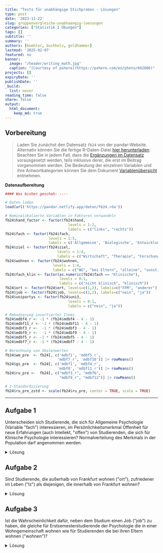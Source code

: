 ```yaml
---
title: "Tests für unabhängige Stichproben - Lösungen" 
type: post
date: '2023-11-22' 
slug: gruppenvergleiche-unabhaengig-loesungen 
categories: ["Statistik I Übungen"] 
tags: [] 
subtitle: ''
summary: '' 
authors: [koehler, buchholz, goldhammer] 
lastmod: '2025-02-07'
featured: no
banner:
  image: "/header/writing_math.jpg"
  caption: "[Courtesy of pxhere](https://pxhere.com/en/photo/662606)"
projects: []
expiryDate: ''
publishDate: ''
_build:
  list: never
reading_time: false
share: false
output:
  html_document:
    keep_md: true
---
```





## Vorbereitung

> Laden Sie zunächst den Datensatz `fb24` von der pandar-Website. Alternativ können Sie die fertige R-Daten-Datei [<i class="fas fa-download"></i> hier herunterladen](/daten/fb24.rda). Beachten Sie in jedem Fall, dass die [Ergänzungen im Datensatz](/lehre/statistik-i/gruppenvergleiche-unabhaengig/#prep) vorausgesetzt werden, teils inklusive derer, die erst im Beitrag vorgenommen werden. Die Bedeutung der einzelnen Variablen und ihre Antwortkategorien können Sie dem Dokument [Variablenübersicht](/lehre/statistik-i/variablen.pdf) entnehmen.

**Datenaufbereitung**


```r
#### Was bisher geschah: ----

# Daten laden
load(url('https://pandar.netlify.app/daten/fb24.rda'))

# Nominalskalierte Variablen in Faktoren verwandeln
fb24$hand_factor <- factor(fb24$hand,
                             levels = 1:2,
                             labels = c("links", "rechts"))
fb24$fach <- factor(fb24$fach,
                    levels = 1:5,
                    labels = c('Allgemeine', 'Biologische', 'Entwicklung', 'Klinische', 'Diag./Meth.'))
fb24$ziel <- factor(fb24$ziel,
                        levels = 1:4,
                        labels = c("Wirtschaft", "Therapie", "Forschung", "Andere"))
fb24$wohnen <- factor(fb24$wohnen, 
                      levels = 1:4, 
                      labels = c("WG", "bei Eltern", "alleine", "sonstiges"))
fb24$fach_klin <- factor(as.numeric(fb24$fach == "Klinische"),
                         levels = 0:1,
                         labels = c("nicht klinisch", "klinisch"))
fb24$ort <- factor(fb24$ort, levels=c(1,2), labels=c("FFM", "anderer"))
fb24$job <- factor(fb24$job, levels=c(1,2), labels=c("nein", "ja"))
fb24$unipartys <- factor(fb24$uni3,
                             levels = 0:1,
                             labels = c("nein", "ja"))

# Rekodierung invertierter Items
fb24$mdbf4_r <- -1 * (fb24$mdbf4 - 4 - 1)
fb24$mdbf11_r <- -1 * (fb24$mdbf11 - 4 - 1)
fb24$mdbf3_r <-  -1 * (fb24$mdbf3 - 4 - 1)
fb24$mdbf9_r <-  -1 * (fb24$mdbf9 - 4 - 1)
fb24$mdbf5_r <- -1 * (fb24$mdbf5 - 4 - 1)
fb24$mdbf7_r <- -1 * (fb24$mdbf7 - 4 - 1)

# Berechnung von Skalenwerten
fb24$wm_pre  <- fb24[, c('mdbf1', 'mdbf5_r', 
                        'mdbf7_r', 'mdbf10')] |> rowMeans()
fb24$gs_pre  <- fb24[, c('mdbf1', 'mdbf4_r', 
                        'mdbf8', 'mdbf11_r')] |> rowMeans()
fb24$ru_pre <-  fb24[, c("mdbf3_r", "mdbf6", 
                         "mdbf9_r", "mdbf12")] |> rowMeans()

# z-Standardisierung
fb24$ru_pre_zstd <- scale(fb24$ru_pre, center = TRUE, scale = TRUE)
```

***

## Aufgabe 1
Unterscheiden sich Studierende, die sich für Allgemeine Psychologie (Variable "fach") interessieren, im Persönlichkeitsmerkmal Offenheit für neue Erfahrungen (auch Intellekt, "offen") von Studierenden, die sich für Klinische Psychologie interessieren? Normalverteilung des Merkmals in der Population darf angenommen werden. 

<details><summary>Lösung</summary>

**Deskriptivstatistische Beantwortung der Fragestellung: grafisch**


```r
data1 <- fb24[ (which(fb24$fach=="Allgemeine"|fb24$fach=="Klinische")), ]
data1$fach <- droplevels(data1$fach)
boxplot(data1$offen ~ data1$fach,
        xlab="Interessenfach", ylab="Offenheit für neue Erfahrungen", 
        las=1, cex.lab=1.5, 
        main="Interessenfach und Offenheit")
```

![](/gruppenvergleiche-unabhaengig-loesungen_files/unnamed-chunk-2-1.png)<!-- -->


**Deskriptivstatistische Beantwortung der Fragestellung: statistisch**



```r
# Überblick

library(psych)
describeBy(data1$offen, data1$fach)
```

```
## 
##  Descriptive statistics by group 
## group: Allgemeine
##    vars  n mean   sd median trimmed  mad min max range  skew kurtosis   se
## X1    1 41 3.78 1.04      4    3.86 1.48 1.5   5   3.5 -0.54    -0.89 0.16
## ---------------------------------------------------------------------------- 
## group: Klinische
##    vars  n mean   sd median trimmed  mad min max range  skew kurtosis   se
## X1    1 88 3.95 0.88      4    4.04 0.74   1   5     4 -0.94     0.72 0.09
```

```r
# Berechnung der empirischen Standardabweichung, da die Funktion describeBy() nur Populationsschätzer für Varianz und Standardabweichung berichtet

offen.A <- data1$offen[(data1$fach=="Allgemeine")]
sigma.A <- sd(offen.A)
n.A <- length(offen.A[!is.na(offen.A)])
sd.A <- sigma.A * sqrt((n.A-1) / n.A)
sd.A 
```

```
## [1] 1.02439
```

```r
offen.B <- data1$offen[(data1$fach=="Klinische")]
sigma.B <- sd(offen.B)
n.B <- length(offen.B[!is.na(offen.B)])
sd.B <- sigma.B * sqrt((n.B-1) / n.B)
sd.B
```

```
## [1] 0.872691
```

Mittelwert der Allgemeinen Psychologen (_M_ = 3.78, _SD_ = 1.02) unterscheidet sich deskriptivstatistisch vom Mittelwert der Klinischen (_M_ = 3.95, _SD_ = 0.87).


**Voraussetzungsprüfung: Normalverteilung**

Nicht nötig, da Normalverteilung in der Population angenommen werden darf (s. Aufgabenstellung). 

**Hypothesen**

* Art des Effekts: Unterschiedshypothese  
* Richtung des Effekts: Ungerichtet $\rightarrow$ ungerichtete Hypothesen  
* Größe des Effekts: Unspezifisch  

Hypthesenpaar (statistisch):  

* $H_0$: $\mu_\text{Allgemeine} =   \mu_\text{Klinische}$
* $H_1$: $\mu_\text{Allgemeine} \ne \mu_\text{Klinische}$

**Spezifikation des Signifikanzniveaus** 

$\alpha = .05$

**Voraussetzungsprüfung: Varianzhomogenität**


```r
library(car)
leveneTest(data1$offen ~ data1$fach)
```

```
## Levene's Test for Homogeneity of Variance (center = median)
##        Df F value Pr(>F)
## group   1  2.6563 0.1056
##       127
```

```r
levene <- leveneTest(data1$offen ~ data1$fach)
f <- round(levene$`F value`[1], 2)
p <- round(levene$`Pr(>F)`[1], 3)
```

_F_(1, 127) = 2.66, _p_ = 0.106 $\rightarrow$ Das Ergebnis ist nicht signifikant, die $H_0$ wird beibehalten und Varianzhomogenität angenommen.

**Durchführung des _t_-Tests**


```r
t.test(data1$offen ~ data1$fach,           # abhängige Variable ~ unabhängige Variable
       #paired = F,                   # Stichproben sind unabhängig 
       alternative = "two.sided",         # zweiseitige Testung
       var.equal = T,                # Varianzhomogenität ist gegeben (-> Levene-Test)
       conf.level = .95)             # alpha = .05 
```

```
## 
## 	Two Sample t-test
## 
## data:  data1$offen by data1$fach
## t = -0.95661, df = 127, p-value = 0.3406
## alternative hypothesis: true difference in means between group Allgemeine and group Klinische is not equal to 0
## 95 percent confidence interval:
##  -0.5166728  0.1799211
## sample estimates:
## mean in group Allgemeine  mean in group Klinische 
##                 3.780488                 3.948864
```



**Formales Berichten des Ergebnisses**

Es wurde untersucht, ob sich Studierende, die sich für Allgemeine Psychologie interessieren, im Persönlichkeitsmerkmal Offenheit für neue Erfahrungen von Studierenden, die sich für Klinische Psychologie interessieren, unterscheiden. Deskriptiv liegt ein solcher Unterschied vor: Die Mittelwerte betragen 3.78 (Allgemeine, _SD_ = 1.02) und 3.95 (Klinische, _SD_ = 0.87). Der entsprechende _t_-Test zeigt jedoch ein nicht signifikantes Ergebnis (_t_(_df_ = 127, zweis.) = -0.96, _p_ = 0.341). Die Nullhypothese konnte nicht verworfen werden und wird beibehalten. Die Studierenden sind im Persönlichkeitsmerkmal 'Offenheit für neue Erfahrungen' unabhängig davon, ob sie sich für Allgemeine Psychologie oder für Klinische Psychologie interessieren.

</details>

## Aufgabe 2
Sind Studierende, die außerhalb von Frankfurt wohnen ("ort"), zufriedener im Leben ("lz") als diejenigen, die innerhalb von Frankfurt wohnen?  

<details><summary>Lösung</summary>

**Deskriptivstatistische Beantwortung der Fragestellung: grafisch**


```r
boxplot(fb24$lz ~ fb24$ort,
        xlab="Wohnort", ylab="Lebenszufriedenheit", 
        las=1, cex.lab=1.5, 
        main="Wohnort und Lebenszufriedenheit")
```

![](/gruppenvergleiche-unabhaengig-loesungen_files/unnamed-chunk-8-1.png)<!-- -->

**Deskriptivstatistische Beantwortung der Fragestellung: statistisch**


```r
library(psych)
describeBy(fb24$lz, fb24$ort)
```

```
## 
##  Descriptive statistics by group 
## group: FFM
##    vars   n mean   sd median trimmed  mad min max range  skew kurtosis   se
## X1    1 112 4.89 1.17      5    4.96 1.19   2   7     5 -0.49     -0.4 0.11
## ---------------------------------------------------------------------------- 
## group: anderer
##    vars  n mean   sd median trimmed  mad min max range  skew kurtosis   se
## X1    1 77 4.97 1.13      5    5.01 1.19   2   7     5 -0.33    -0.57 0.13
```

```r
summary(fb24[which(fb24$ort=="FFM"), "lz"])
```

```
##    Min. 1st Qu.  Median    Mean 3rd Qu.    Max. 
##   2.000   4.000   5.000   4.889   5.800   7.000
```

```r
summary(fb24[which(fb24$ort=="anderer"), "lz"])
```

```
##    Min. 1st Qu.  Median    Mean 3rd Qu.    Max. 
##   2.000   4.200   5.000   4.966   5.800   7.000
```



Der Mittelwert der Frankfurter:innen ist deskriptiv niedriger als der der Nicht-Frankfurter:innen. Dagegen ist der Median der Nicht-Frankfurter:innen und der Frankfurter:innen deskriptiv identisch.

**Voraussetzungsprüfung: Normalverteilung**


```r
par(mfrow=c(1,2))
lz.F <- fb24[which(fb24$ort=="FFM"), "lz"]
hist(lz.F, xlim=c(1,9), ylim=c(0,0.5), main="Lebenzufriedenheit\n(Frankfurter)", xlab="", ylab="", las=1, prob=T)
curve(dnorm(x, mean=mean(lz.F, na.rm=T), sd=sd(lz.F, na.rm=T)), col="red", lwd=2, add=T)
qqnorm(lz.F)
qqline(lz.F, col="red")
```

<img src="/gruppenvergleiche-unabhaengig-loesungen_files/unnamed-chunk-11-1.png" style="display: block; margin: auto;" />

$\rightarrow$ Entscheidung: Normalverteilung wird nicht angenommmen


```r
par(mfrow=c(1,2))
lz.a <- fb24[which(fb24$ort=="anderer"), "lz"]
hist(lz.a, xlim=c(1,9), main="Lebenszufriedenheit\n(Nicht-Frankfurter)", xlab="", ylab="", las=1, prob=T)
curve(dnorm(x, mean=mean(lz.a, na.rm=T), sd=sd(lz.a, na.rm=T)), col="red", lwd=2, add=T)
qqnorm(lz.a)
qqline(lz.a, col="red")
```

<img src="/gruppenvergleiche-unabhaengig-loesungen_files/unnamed-chunk-12-1.png" style="display: block; margin: auto;" />

$\rightarrow$ Entscheidung: Normalverteilung wird angenommmen 


**Hypothesen**

* Art des Effekts: Unterschiedshypothese  
* Richtung des Effekts: Gerichtet $\rightarrow$ gerichtete Hypothesen  
* Größe des Effekts: Unspezifisch  

Hypthesenpaar (statistisch):  

* $H_0$: $\eta_\text{Frankfurter} \ge \eta_\text{nicht-Frankfurter}$  
* $H_1$: $\eta_\text{Frankfurter} <   \eta_\text{nicht-Frankfurter}$

**Spezifikation des Signifikanzniveaus**

$\alpha = .05$

**Durchführung des Wilcoxon-Tests**


```r
wilcox.test(fb24$lz ~ fb24$ort,           # abhängige Variable ~ unabhängige Variable
       #paired = F,                   # Stichproben sind unabhängig (Default)
       alternative = "less",         # einseitige Testung: Gruppe1 (Frankfurter:innen) < Gruppe2 (Nicht-Frankfurter:innen) 
       conf.level = .95)             # alpha = .05 
```

```
## 
## 	Wilcoxon rank sum test with continuity correction
## 
## data:  fb24$lz by fb24$ort
## W = 4208, p-value = 0.3895
## alternative hypothesis: true location shift is less than 0
```



**Formales Berichten des Ergebnisses** 

Es wurde untersucht, ob außerhalb von Frankfurt wohnende Studierende zufriedener im Leben sind als die in Frankfurt wohnenden. Deskriptiv  zeigt sich, dass die Nicht-Frankfurter:innen genauso zufrieden sind (_Mdn_ = 5, _IQB_ = [4.2 ; 5.8]) wie die Frankfurter:innen (_Mdn_ = 5, _IQB_ = [4 ; 5.8]). Der entsprechende Wilcoxon-Test zeigt ebenfalls ein nicht signifikantes Ergebnis (_W_ = 4208, _p_ = 0.39). Die Nullhypothese konnte nicht verworfen werden und wird beibehalten. Die Studierenden sind gleich zufrieden, unabhängig von ihrem Wohnort.


</details>

## Aufgabe 3

Ist die Wahrscheinlichkeit dafür, neben dem Studium einen Job ("job") zu haben, die gleiche für Erstsemesterstudierende der Psychologie die in einer Wohngemeinschaft wohnen wie für Studierenden die bei ihren Eltern wohnen ("wohnen")? 

<details><summary>Lösung</summary>
Beide Variablen sind nominalskaliert $\rightarrow \chi^2$-Test

**Voraussetzungen**  

1. Die einzelnen Beobachtungen sind voneinander unabhängig $\rightarrow$ ok
2. Jede Person lässt sich eindeutig einer Kategorie bzw. Merkmalskombination zuordnen $\rightarrow$ ok
3. Zellbesetzung für alle $n_{ij}$ > 5 $\rightarrow$ Prüfung anhand von Häufigkeitstabelle 


```r
wohnsituation <- fb24[(which(fb24$wohnen=="WG"|fb24$wohnen=="bei Eltern")),] # Neuer Datensatz der nur Personen beinhaltet, die entweder bei den Eltern oder in einer WG wohnen
levels(wohnsituation$wohnen)
```

```
## [1] "WG"         "bei Eltern" "alleine"    "sonstiges"
```

```r
wohnsituation$wohnen <- droplevels(wohnsituation$wohnen) 
# Levels "alleine" und "sonstiges" wurden eliminiert
levels(wohnsituation$wohnen)
```

```
## [1] "WG"         "bei Eltern"
```

```r
tab <- table(wohnsituation$wohnen, wohnsituation$job)
tab
```

```
##             
##              nein ja
##   WG           36 25
##   bei Eltern   40 20
```

$\rightarrow n_{ij}$ > 5 in allen Zellen gegeben

**Hypothesen**

* Art des Effekts: Zusammenhangshypothese
* Richtung des Effekts: Ungerichtet
* Größe des Effekts: Unspezifisch

Hyothesenpaar (inhaltlich):  

* $H_0$: Studierende die in einer WG wohnen und Studierende die bei ihren Eltern wohnen haben mit gleicher Wahrscheinlichkeit einen Job bzw. keinen Job.  
* $H_1$: Studierende die in einer WG wohnen und Studierende die bei ihren Eltern wohnen unterscheiden sich in der Wahrscheinlichkeit einen Job bzw. keinen Job neben dem Studium zu haben.  

Hypothesenpaar (statistisch):  

* $H_0$: $\pi_{ij} =    \pi_{i\bullet} \cdot \pi_{\bullet j}$  
* $H_1$: $\pi_{ij} \neq \pi_{i\bullet} \cdot \pi_{\bullet j}$ 

**Durchführung des $\chi^2$-Test in R**


```r
chisq.test(tab, correct=FALSE)
```

```
## 
## 	Pearson's Chi-squared test
## 
## data:  tab
## X-squared = 0.75787, df = 1, p-value = 0.384
```



$\chi^2$ = 0.758, df = 1, p = 0.384 $\rightarrow H_0$

**Effektstärke Phi ($\phi$)**


```r
library(psych)
phi(tab)
```

```
## [1] -0.08
```

**Ergebnisinterpretation**

Es wurde untersucht, ob sich Studierende die in einer WG wohnen und Studierende die bei ihren Eltern wohnen darin unterscheiden, ob sie einen Job haben oder nicht (Job vs. kein Job). Zur Beantwortung der Fragestellung wurde ein Vierfelder-Chi-Quadrat-Test für unabhängige Stichproben berechnet. Der Zusammenhang zwischen Wohnsituation und Berufstätigkeit ist nicht signifikant ($\chi^2$(1) = 0.758, _p_ = 0.384), somit wird die Nullhypothese beibehalten. Der Effekt ist von vernachlässigbarer Stärke ($\phi$ = -0.08). Studierende die in einer WG wohnen und Studierende die bei ihren Eltern wohnen haben also mit gleicher Wahrscheinlichkeit einen Job bzw. keinen Job. 

</details>
